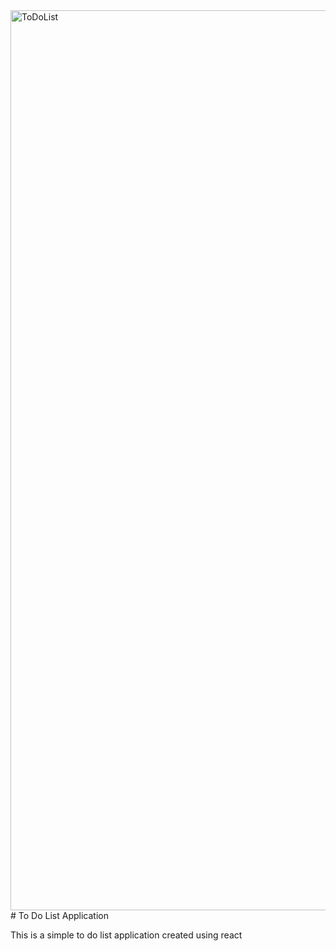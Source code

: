 <img width="1440" alt="ToDoList" src="https://user-images.githubusercontent.com/58525723/211612149-8fb5af8e-6214-4070-a2fd-fc5bc2631da9.png">
# To Do List Application

This is a simple to do list application created using react
